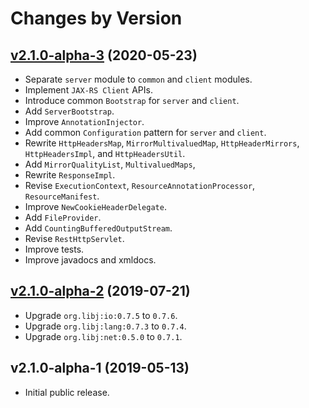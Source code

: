 # Changes by Version

## [v2.1.0-alpha-3](https://github.com/jetrs/jetrs/compare/81057d19ba20886fece1f820c1d6b72dfe7ec623..HEAD) (2020-05-23)
* Separate `server` module to `common` and `client` modules.
* Implement `JAX-RS Client` APIs.
* Introduce common `Bootstrap` for `server` and `client`.
* Add `ServerBootstrap`.
* Improve `AnnotationInjector`.
* Add common `Configuration` pattern for `server` and `client`.
* Rewrite `HttpHeadersMap`, `MirrorMultivaluedMap`, `HttpHeaderMirrors`, `HttpHeadersImpl`, and `HttpHeadersUtil`.
* Add `MirrorQualityList`, `MultivaluedMaps`,
* Rewrite `ResponseImpl`.
* Revise `ExecutionContext`, `ResourceAnnotationProcessor`, `ResourceManifest`.
* Improve `NewCookieHeaderDelegate`.
* Add `FileProvider`.
* Add `CountingBufferedOutputStream`.
* Revise `RestHttpServlet`.
* Improve tests.
* Improve javadocs and xmldocs.

## [v2.1.0-alpha-2](https://github.com/jetrs/jetrs/compare/f7dde254b8fa906ee4e6b8c3e620690294546cb6..81057d19ba20886fece1f820c1d6b72dfe7ec623) (2019-07-21)
* Upgrade `org.libj:io:0.7.5` to `0.7.6`.
* Upgrade `org.libj:lang:0.7.3` to `0.7.4`.
* Upgrade `org.libj:net:0.5.0` to `0.7.1`.

## v2.1.0-alpha-1 (2019-05-13)
* Initial public release.